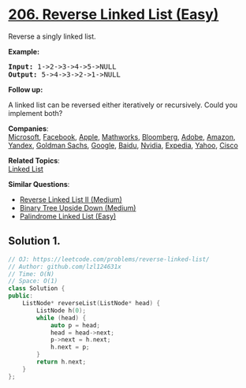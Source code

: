 # [206. Reverse Linked List (Easy)](https://leetcode.com/problems/reverse-linked-list/)

<p>Reverse a singly linked list.</p>

<p><strong>Example:</strong></p>

<pre><strong>Input:</strong> 1-&gt;2-&gt;3-&gt;4-&gt;5-&gt;NULL
<strong>Output:</strong> 5-&gt;4-&gt;3-&gt;2-&gt;1-&gt;NULL
</pre>

<p><b>Follow up:</b></p>

<p>A linked list can be reversed either iteratively or recursively. Could you implement both?</p>


**Companies**:  
[Microsoft](https://leetcode.com/company/microsoft), [Facebook](https://leetcode.com/company/facebook), [Apple](https://leetcode.com/company/apple), [Mathworks](https://leetcode.com/company/mathworks), [Bloomberg](https://leetcode.com/company/bloomberg), [Adobe](https://leetcode.com/company/adobe), [Amazon](https://leetcode.com/company/amazon), [Yandex](https://leetcode.com/company/yandex), [Goldman Sachs](https://leetcode.com/company/goldman-sachs), [Google](https://leetcode.com/company/google), [Baidu](https://leetcode.com/company/baidu), [Nvidia](https://leetcode.com/company/nvidia), [Expedia](https://leetcode.com/company/expedia), [Yahoo](https://leetcode.com/company/yahoo), [Cisco](https://leetcode.com/company/cisco)

**Related Topics**:  
[Linked List](https://leetcode.com/tag/linked-list/)

**Similar Questions**:
* [Reverse Linked List II (Medium)](https://leetcode.com/problems/reverse-linked-list-ii/)
* [Binary Tree Upside Down (Medium)](https://leetcode.com/problems/binary-tree-upside-down/)
* [Palindrome Linked List (Easy)](https://leetcode.com/problems/palindrome-linked-list/)

## Solution 1.

```cpp
// OJ: https://leetcode.com/problems/reverse-linked-list/
// Author: github.com/lzl124631x
// Time: O(N)
// Space: O(1)
class Solution {
public:
    ListNode* reverseList(ListNode* head) {
        ListNode h(0);
        while (head) {
            auto p = head;
            head = head->next;
            p->next = h.next;
            h.next = p;
        }
        return h.next;
    }
};
```